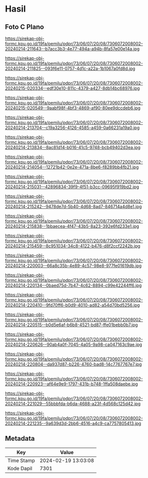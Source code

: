 # Hasil

## Foto C Plano

https://sirekap-obj-formc.kpu.go.id/19fa/pemilu/pdpr/73/06/07/20/08/7306072008002-20240214-211643--b7acc3b3-4e77-494a-a94b-8fa57e00e14a.jpg

https://sirekap-obj-formc.kpu.go.id/19fa/pemilu/pdpr/73/06/07/20/08/7306072008002-20240214-211825--093f6e11-0757-4d1c-a22a-1b1067a0fd8d.jpg

https://sirekap-obj-formc.kpu.go.id/19fa/pemilu/pdpr/73/06/07/20/08/7306072008002-20240215-020334--edf30e10-811c-4379-a427-8db14bc68976.jpg

https://sirekap-obj-formc.kpu.go.id/19fa/pemilu/pdpr/73/06/07/20/08/7306072008002-20240215-020549--9aabf98f-4bf3-4869-af90-80ee9dccdeb6.jpg

https://sirekap-obj-formc.kpu.go.id/19fa/pemilu/pdpr/73/06/07/20/08/7306072008002-20240214-213704--c19a3256-4126-4585-a459-0a66231a19a0.jpg

https://sirekap-obj-formc.kpu.go.id/19fa/pemilu/pdpr/73/06/07/20/08/7306072008002-20240214-213834--8ac81d14-b016-41c5-9748-bcb49402d3ea.jpg

https://sirekap-obj-formc.kpu.go.id/19fa/pemilu/pdpr/73/06/07/20/08/7306072008002-20240214-214054--12721b42-0e2e-471a-8be6-f8289bb4fb21.jpg

https://sirekap-obj-formc.kpu.go.id/19fa/pemilu/pdpr/73/06/07/20/08/7306072008002-20240214-215031--42896834-39f9-4f51-b3cc-09695f919bd2.jpg

https://sirekap-obj-formc.kpu.go.id/19fa/pemilu/pdpr/73/06/07/20/08/7306072008002-20240214-215242--9478de7d-5b40-4d68-8ad7-846714a4d8e1.jpg

https://sirekap-obj-formc.kpu.go.id/19fa/pemilu/pdpr/73/06/07/20/08/7306072008002-20240214-215838--1bbaecea-4f47-43b5-8a23-392e6fd233e1.jpg

https://sirekap-obj-formc.kpu.go.id/19fa/pemilu/pdpr/73/06/07/20/08/7306072008002-20240214-215459--8c951034-34c8-4122-b476-d8f2ccf2242b.jpg

https://sirekap-obj-formc.kpu.go.id/19fa/pemilu/pdpr/73/06/07/20/08/7306072008002-20240214-220003--66a8c35b-4e89-4c57-98e8-977fe01619db.jpg

https://sirekap-obj-formc.kpu.go.id/19fa/pemilu/pdpr/73/06/07/20/08/7306072008002-20240214-220134--0baed75d-7b47-4c62-8894-c99e42244ff6.jpg

https://sirekap-obj-formc.kpu.go.id/19fa/pemilu/pdpr/73/06/07/20/08/7306072008002-20240214-220410--9fd70ff6-b0d9-4010-ad82-a54d70bd5256.jpg

https://sirekap-obj-formc.kpu.go.id/19fa/pemilu/pdpr/73/06/07/20/08/7306072008002-20240214-220515--b0d5e6af-b6b8-4521-bd87-ffe01bebb0b7.jpg

https://sirekap-obj-formc.kpu.go.id/19fa/pemilu/pdpr/73/06/07/20/08/7306072008002-20240214-220626--90ab4a0f-7045-4a05-9a98-ca047163c9ae.jpg

https://sirekap-obj-formc.kpu.go.id/19fa/pemilu/pdpr/73/06/07/20/08/7306072008002-20240214-220804--da937d87-b226-4760-bad8-14c7767767e7.jpg

https://sirekap-obj-formc.kpu.go.id/19fa/pemilu/pdpr/73/06/07/20/08/7306072008002-20240214-220923--af64e9e9-1797-431b-b748-1ffa508daebe.jpg

https://sirekap-obj-formc.kpu.go.id/19fa/pemilu/pdpr/73/06/07/20/08/7306072008002-20240214-221029--55bbbfda-b6da-4688-a23f-4d568c125d42.jpg

https://sirekap-obj-formc.kpu.go.id/19fa/pemilu/pdpr/73/06/07/20/08/7306072008002-20240214-221235--9a639d3d-2bb6-4516-a4c9-ca7757805413.jpg


## Metadata

| Key        | Value               |
| ---------- | ------------------- |
| Time Stamp | 2024-02-19 13:03:08 |
| Kode Dapil | 7301                |



